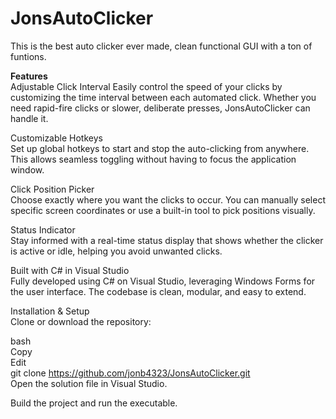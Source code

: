 # JonsAutoClicker
This is the best auto clicker ever made, clean functional GUI with a ton of funtions.

**Features** <br/>
Adjustable Click Interval
Easily control the speed of your clicks by customizing the time interval between each automated click. Whether you need rapid-fire clicks or slower, deliberate presses, JonsAutoClicker can handle it.

Customizable Hotkeys <br/>
Set up global hotkeys to start and stop the auto-clicking from anywhere. This allows seamless toggling without having to focus the application window.

Click Position Picker <br/>
Choose exactly where you want the clicks to occur. You can manually select specific screen coordinates or use a built-in tool to pick positions visually.

Status Indicator <br/>
Stay informed with a real-time status display that shows whether the clicker is active or idle, helping you avoid unwanted clicks.

Built with C# in Visual Studio <br/>
Fully developed using C# on Visual Studio, leveraging Windows Forms for the user interface. The codebase is clean, modular, and easy to extend.

Installation & Setup <br/>
Clone or download the repository:

bash <br/>
Copy <br/>
Edit <br/>
git clone https://github.com/jonb4323/JonsAutoClicker.git <br/>
Open the solution file in Visual Studio. <br/>

Build the project and run the executable.



